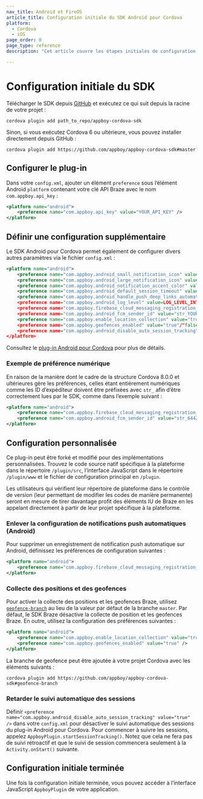 ```yaml
---
nav_title: Android et FireOS
article_title: Configuration initiale du SDK Android pour Cordova
platform: 
  - Cordova
  - iOS
page_order: 0
page_type: reference
description: "Cet article couvre les étapes initiales de configuration du SDK pour les applications Android et FireOS fonctionnant sur Cordova."

---
```


# Configuration initiale du SDK

Télécharger le SDK depuis [GitHub][1] et exécutez ce qui suit depuis la racine de votre projet :

```
cordova plugin add path_to_repo/appboy-cordova-sdk
```

Sinon, si vous exécutez Cordova 6 ou ultérieure, vous pouvez installer directement depuis GitHub :

```
cordova plugin add https://github.com/appboy/appboy-cordova-sdk#master
```

## Configurer le plug-in

Dans votre `config.xml`, ajouter un élément `preference` sous l’élément Android `platform` contenant votre clé API Braze avec le nom `com.appboy.api_key` :

```xml
<platform name="android">
    <preference name="com.appboy.api_key" value="YOUR_API_KEY" />
</platform>
```

## Définir une configuration supplémentaire

Le SDK Android pour Cordova permet également de configurer divers autres paramètres via le fichier `config.xml` :

```xml
<platform name="android">
    <preference name="com.appboy.android_small_notification_icon" value="RESOURCE_ENTRY_NAME_FOR_ICON_DRAWABLE" />
    <preference name="com.appboy.android_large_notification_icon" value="RESOURCE_ENTRY_NAME_FOR_ICON_DRAWABLE" />
    <preference name="com.appboy.android_notification_accent_color" value="str_ACCENT_COLOR_INTEGER" />
    <preference name="com.appboy.android_default_session_timeout" value="str_SESSION_TIMEOUT_INTEGER" />
    <preference name="com.appboy.android_handle_push_deep_links_automatically" value="true"/"false" />
    <preference name="com.appboy.android_log_level" value=LOG_LEVEL_INTEGER />
    <preference name="com.appboy.firebase_cloud_messaging_registration_enabled" value="true"/"false" />
    <preference name="com.appboy.android_fcm_sender_id" value="str_YOUR_FCM_SENDER_ID" />
    <preference name="com.appboy.enable_location_collection" value="true"/"false" />
    <preference name="com.appboy.geofences_enabled" value="true"/"false" />
    <preference name="com.appboy.android_disable_auto_session_tracking" value="true"/"false" />
</platform>
```

Consultez le [plug-in Android pour Cordova][2] pour plus de détails.

### Exemple de préférence numérique

En raison de la manière dont le cadre de la structure Cordova 8.0.0 et ultérieures gère les préférences, celles étant entièrement numériques comme les ID d’expéditeur doivent être préfixées avec `str_` afin d’être correctement lues par le SDK, comme dans l’exemple suivant :

```xml
<platform name="android">
    <preference name="com.appboy.firebase_cloud_messaging_registration_enabled" value="true" />
    <preference name="com.appboy.android_fcm_sender_id" value="str_64422926741" />
</platform>
```

## Configuration personnalisée

Ce plug-in peut être forké et modifié pour des implémentations personnalisées. Trouvez le code source natif spécifique à la plateforme dans le répertoire `/plugin/src`, l’interface JavaScript dans le répertoire `/plugin/www` et le fichier de configuration principal en `/plugin`.

Les utilisateurs qui vérifient leur répertoire de plateforme dans le contrôle de version (leur permettant de modifier les codes de manière permanente) seront en mesure de tirer davantage profit des éléments IU de Braze en les appelant directement à partir de leur projet spécifique à la plateforme.

### Enlever la configuration de notifications push automatiques (Android)

Pour supprimer un enregistrement de notification push automatique sur Android, définissez les préférences de configuration suivantes :

```xml
<platform name="android">
    <preference name="com.appboy.firebase_cloud_messaging_registration_enabled" value="false" />
</platform>
```

### Collecte des positions et des geofences

Pour activer la collecte des positions et les geofences Braze, utilisez [`geofence-branch`][3] au lieu de la valeur par défaut de la branche `master`. Par défaut, le SDK Braze désactive la collecte de position et les geofences Braze. En outre, utilisez la configuration des préférences suivantes :

```xml
<platform name="android">
    <preference name="com.appboy.enable_location_collection" value="true" />
    <preference name="com.appboy.geofences_enabled" value="true" />
</platform>
```

La branche de geofence peut être ajoutée à votre projet Cordova avec les éléments suivants :

```
cordova plugin add https://github.com/appboy/appboy-cordova-sdk#geofence-branch
```

### Retarder le suivi automatique des sessions

Définir `<preference name="com.appboy.android_disable_auto_session_tracking" value="true" />` dans votre `config.xml` pour désactiver le suivi automatique des sessions du plug-in Android pour Cordova. Pour commencer à suivre les sessions, appelez `AppboyPlugin.startSessionTracking()`. Notez que cela ne fera pas de suivi rétroactif et que le suivi de session commencera seulement à la `Activity.onStart()` suivante.

## Configuration initiale terminée

Une fois la configuration initiale terminée, vous pouvez accéder à l’interface JavaScript `AppboyPlugin` de votre application.

[1]: https://github.com/Appboy/appboy-cordova-sdk
[2]: https://github.com/Appboy/appboy-cordova-sdk/blob/master/src/android/AppboyPlugin.java
[3]: https://github.com/Appboy/appboy-cordova-sdk/tree/geofence-branch